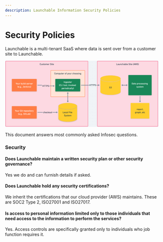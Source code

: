 ```yaml
---
description: Launchable Information Security Policies
---
```


# Security Policies

Launchable is a multi-tenant SaaS where data is sent over from a customer site to Launchable.

![Data flow from customer site to Launchable](../.gitbook/assets/screen-shot-2021-01-22-at-4.33.03-pm.png)

This document answers most commonly asked Infosec questions.

### Security

#### Does Launchable maintain a written security plan or other security governance?

Yes we do and can furnish details if asked.

#### Does Launchable hold any security certifications?

We inherit the certifications that our cloud provider \(AWS\) maintains. These are SOC2 Type 2, ISO27001 and ISO27017.

#### Is access to personal information limited only to those individuals that need access to the information to perform the services?

Yes. Access controls are specifically granted only to individuals who job function requires it.



